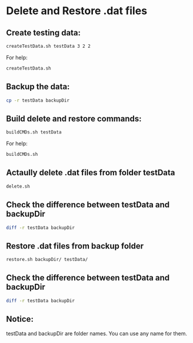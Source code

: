 # Delete and Restore .dat files

## Create testing data: 
```bash
createTestData.sh testData 3 2 2 
```
For help: 
```bash
createTestData.sh 
```
## Backup the data: 
```bash
cp -r testData backupDir 
```

## Build delete and restore commands: 
```bash
buildCMDs.sh testData 
```
For help: 
```bash
buildCMDs.sh 
```

## Actaully delete .dat files from folder testData
```bash
delete.sh 
```

## Check the difference between testData and backupDir
```bash
diff -r testData backupDir 
```
## Restore .dat files from backup folder
```bash
restore.sh backupDir/ testData/
```
## Check the difference between testData and backupDir
```bash
diff -r testData backupDir 
```
## Notice:
testData and backupDir are folder names. You can use any name for them.
